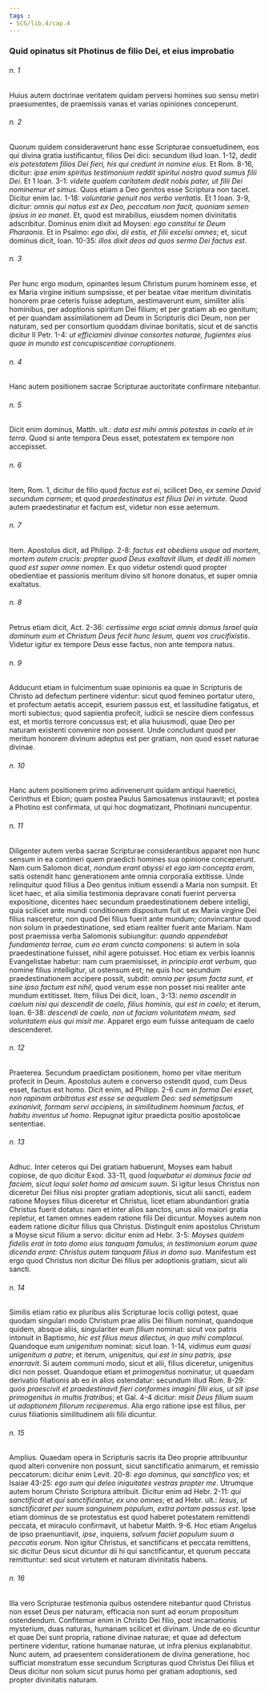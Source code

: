 ```yaml
---
tags : 
- SCG/lib.4/cap.4
---
```


### Quid opinatus sit Photinus de filio Dei, et eius improbatio

###### n. 1
Huius autem doctrinae veritatem quidam perversi homines suo sensu metiri praesumentes, de praemissis vanas et varias opiniones conceperunt.

###### n. 2
Quorum quidem consideraverunt hanc esse Scripturae consuetudinem, eos qui divina gratia iustificantur, filios Dei dici: secundum illud Ioan. 1-12, *dedit eis potestatem filios Dei fieri, his qui credunt in nomine eius*. Et Rom. 8-16, dicitur: *ipse enim spiritus testimonium reddit spiritui nostro quod sumus filii Dei*. Et 1 Ioan. 3-1: *videte qualem caritatem dedit nobis pater, ut filii Dei nominemur et simus*. Quos etiam a Deo genitos esse Scriptura non tacet. Dicitur enim Iac. 1-18: *voluntarie genuit nos verbo veritatis*. Et 1 Ioan. 3-9, dicitur: *omnis qui natus est ex Deo, peccatum non facit, quoniam semen ipsius in eo manet*. Et, quod est mirabilius, eiusdem nomen divinitatis adscribitur. Dominus enim dixit ad Moysen: *ego constitui te Deum Pharaonis*. Et in Psalmo: *ego dixi, dii estis, et filii excelsi omnes*; et, sicut dominus dicit, Ioan. 10-35: *illos dixit deos ad quos sermo Dei factus est*.

###### n. 3
Per hunc ergo modum, opinantes Iesum Christum purum hominem esse, et ex Maria virgine initium sumpsisse, et per beatae vitae meritum divinitatis honorem prae ceteris fuisse adeptum, aestimaverunt eum, similiter aliis hominibus, per adoptionis spiritum Dei filium; et per gratiam ab eo genitum; et per quandam assimilationem ad Deum in Scripturis dici Deum, non per naturam, sed per consortium quoddam divinae bonitatis, sicut et de sanctis dicitur II Petr. 1-4: *ut efficiamini divinae consortes naturae, fugientes eius quae in mundo est concupiscentiae corruptionem*.

###### n. 4
Hanc autem positionem sacrae Scripturae auctoritate confirmare nitebantur.

###### n. 5
Dicit enim dominus, Matth. ult.: *data est mihi omnis potestas in caelo et in terra*. Quod si ante tempora Deus esset, potestatem ex tempore non accepisset.

###### n. 6
Item, Rom. 1, dicitur de filio quod *factus est ei*, scilicet Deo, *ex semine David secundum carnem*; et quod *praedestinatus est filius Dei in virtute*. Quod autem praedestinatur et factum est, videtur non esse aeternum.

###### n. 7
Item. Apostolus dicit, ad Philipp. 2-8: *factus est obediens usque ad mortem, mortem autem crucis: propter quod Deus exaltavit illum, et dedit illi nomen quod est super omne nomen*. Ex quo videtur ostendi quod propter obedientiae et passionis meritum divino sit honore donatus, et super omnia exaltatus.

###### n. 8
Petrus etiam dicit, Act. 2-36: *certissime ergo sciat omnis domus Israel quia dominum eum et Christum Deus fecit hunc Iesum, quem vos crucifixistis*. Videtur igitur ex tempore Deus esse factus, non ante tempora natus.

###### n. 9
Adducunt etiam in fulcimentum suae opinionis ea quae in Scripturis de Christo ad defectum pertinere videntur: sicut quod femineo portatur utero, et profectum aetatis accepit, esuriem passus est, et lassitudine fatigatus, et morti subiectus; quod sapientia profecit, iudicii se nescire diem confessus est, et mortis terrore concussus est; et alia huiusmodi, quae Deo per naturam existenti convenire non possent. Unde concludunt quod per meritum honorem divinum adeptus est per gratiam, non quod esset naturae divinae.

###### n. 10
Hanc autem positionem primo adinvenerunt quidam antiqui haeretici, Cerinthus et Ebion; quam postea Paulus Samosatenus instauravit; et postea a Photino est confirmata, ut qui hoc dogmatizant, Photiniani nuncupentur.

###### n. 11
Diligenter autem verba sacrae Scripturae considerantibus apparet non hunc sensum in ea contineri quem praedicti homines sua opinione conceperunt. Nam cum Salomon dicat, *nondum erant abyssi et ego iam concepta eram*, satis ostendit hanc generationem ante omnia corporalia extitisse. Unde relinquitur quod filius a Deo genitus initium essendi a Maria non sumpsit. Et licet haec, et alia similia testimonia depravare conati fuerint perversa expositione, dicentes haec secundum praedestinationem debere intelligi, quia scilicet ante mundi conditionem dispositum fuit ut ex Maria virgine Dei filius nasceretur, non quod Dei filius fuerit ante mundum; convincantur quod non solum in praedestinatione, sed etiam realiter fuerit ante Mariam. Nam post praemissa verba Salomonis subiungitur: *quando appendebat fundamenta terrae, cum eo eram cuncta componens*: si autem in sola praedestinatione fuisset, nihil agere potuisset. Hoc etiam ex verbis Ioannis Evangelistae habetur: nam cum praemisisset, *in principio erat verbum*, quo nomine filius intelligitur, ut ostensum est; ne quis hoc secundum praedestinationem accipere possit, subdit: *omnia per ipsum facta sunt, et sine ipso factum est nihil*, quod verum esse non posset nisi realiter ante mundum extitisset. Item, filius Dei dicit, Ioan., 3-13: *nemo ascendit in caelum nisi qui descendit de caelo, filius hominis, qui est in caelo*; et iterum, Ioan. 6-38: *descendi de caelo, non ut faciam voluntatem meam, sed voluntatem eius qui misit me*. Apparet ergo eum fuisse antequam de caelo descenderet.

###### n. 12
Praeterea. Secundum praedictam positionem, homo per vitae meritum profecit in Deum. Apostolus autem e converso ostendit quod, cum Deus esset, factus est homo. Dicit enim, ad Philipp. 2-6 *cum in forma Dei esset, non rapinam arbitratus est esse se aequalem Deo: sed semetipsum exinanivit, formam servi accipiens, in similitudinem hominum factus, et habitu inventus ut homo*. Repugnat igitur praedicta positio apostolicae sententiae.

###### n. 13
Adhuc. Inter ceteros qui Dei gratiam habuerunt, Moyses eam habuit copiose, de quo dicitur Exod. 33-11, quod *loquebatur ei dominus facie ad faciem, sicut loqui solet homo ad amicum suum*. Si igitur Iesus Christus non diceretur Dei filius nisi propter gratiam adoptionis, sicut alii sancti, eadem ratione Moyses filius diceretur et Christus, licet etiam abundantiori gratia Christus fuerit dotatus: nam et inter alios sanctos, unus alio maiori gratia repletur, et tamen omnes eadem ratione filii Dei dicuntur. Moyses autem non eadem ratione dicitur filius qua Christus. Distinguit enim apostolus Christum a Moyse sicut filium a servo: dicitur enim ad Hebr. 3-5: *Moyses quidem fidelis erat in tota domo eius tanquam famulus, in testimonium eorum quae dicenda erant: Christus autem tanquam filius in domo sua*. Manifestum est ergo quod Christus non dicitur Dei filius per adoptionis gratiam, sicut alii sancti.

###### n. 14
Similis etiam ratio ex pluribus aliis Scripturae locis colligi potest, quae quodam singulari modo Christum prae aliis Dei filium nominat, quandoque quidem, absque aliis, singulariter eum *filium* nominat: sicut vox patris intonuit in Baptismo, *hic est filius meus dilectus, in quo mihi complacui*. Quandoque eum *unigenitum* nominat: sicut Ioan. 1-14, *vidimus eum quasi unigenitum a patre*; et iterum, *unigenitus, qui est in sinu patris, ipse enarravit*. Si autem communi modo, sicut et alii, filius diceretur, unigenitus dici non posset. Quandoque etiam et *primogenitus* nominatur, ut quaedam derivatio filiationis ab eo in alios ostendatur: secundum illud Rom. 8-29: *quos praescivit et praedestinavit fieri conformes imagini filii eius, ut sit ipse primogenitus in multis fratribus*; et Gal. 4-4 dicitur: *misit Deus filium suum ut adoptionem filiorum reciperemus*. Alia ergo ratione ipse est filius, per cuius filiationis similitudinem alii filii dicuntur.

###### n. 15
Amplius. Quaedam opera in Scripturis sacris ita Deo proprie attribuuntur quod alteri convenire non possunt, sicut sanctificatio animarum, et remissio peccatorum: dicitur enim Levit. 20-8: *ego dominus, qui sanctifico vos*; et Isaiae 43-25: *ego sum qui deleo iniquitates vestras propter me*. Utrumque autem horum Christo Scriptura attribuit. Dicitur enim ad Hebr. 2-11: *qui sanctificat et qui sanctificantur, ex uno omnes*; et ad Hebr. ult.: *Iesus, ut sanctificaret per suum sanguinem populum, extra portam passus est*. Ipse etiam dominus de se protestatus est quod haberet potestatem remittendi peccata, et miraculo confirmavit, ut habetur Matth. 9-6. Hoc etiam Angelus de ipso praenuntiavit, *ipse*, inquiens, *salvum faciet populum suum a peccatis eorum*. Non igitur Christus, et sanctificans et peccata remittens, sic dicitur Deus sicut dicuntur dii hi qui sanctificantur, et quorum peccata remittuntur: sed sicut virtutem et naturam divinitatis habens.

###### n. 16
Illa vero Scripturae testimonia quibus ostendere nitebantur quod Christus non esset Deus per naturam, efficacia non sunt ad eorum propositum ostendendum. Confitemur enim in Christo Dei filio, post incarnationis mysterium, duas naturas, humanam scilicet et divinam. Unde de eo dicuntur et quae Dei sunt propria, ratione divinae naturae; et quae ad defectum pertinere videntur, ratione humanae naturae, ut infra plenius explanabitur. Nunc autem, ad praesentem considerationem de divina generatione, hoc sufficiat monstratum esse secundum Scripturas quod Christus Dei filius et Deus dicitur non solum sicut purus homo per gratiam adoptionis, sed propter divinitatis naturam.

